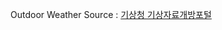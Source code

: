 Outdoor Weather Source : [기상청 기상자료개방포털](https://data.kma.go.kr/data/grnd/selectAsosRltmList.do?pgmNo=36)
